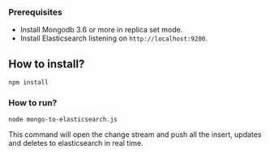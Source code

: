 ### Prerequisites

- Install Mongodb 3.6 or more in replica set mode.
- Install Elasticsearch listening on `http://localhost:9200`.

## How to install?

`npm install`

### How to run?

`node mongo-to-elasticsearch.js`

This command will open the change stream and push all the insert, updates and deletes to elasticsearch in real time.
